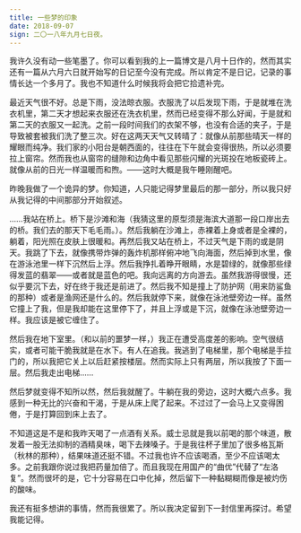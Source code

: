 ```yaml
---
title: 一些梦的印象
date: 2018-09-07
sign: 二〇一八年九月七日夜。
---
```


我许久没有动一些笔墨了。你可以看到我的上一篇博文是八月十日作的，然而其实还有一篇从六月六日就开始写的日记至今没有完成。所以肯定不是日记，记录的事情长达一个多月了。我也不知道什么时候我将会把它拾遗补完。

最近天气很不好。总是下雨，没法晾衣服。衣服洗了以后发现下雨，于是就堆在洗衣机里，第二天才想起来衣服还在洗衣机里，然而已经变得不那么好闻，于是就和第二天的衣服又一起洗。之前一段时间我们的衣架不够，也没有合适的夹子，于是导致被套被我们洗了整三次。好在这两天天气又转晴了：就像从前那些晴天一样的耀眼而纯净。我们家的小阳台是朝西面的，往往在下午就会变得很热，所以必须要拉上窗帘。然而我也从窗帘的缝隙和边角中看见那些闪耀的光斑投在地板瓷砖上。就像从前的日光一样温暖而和煦。——这时大概是我午睡刚醒吧。

昨晚我做了一个诡异的梦。你知道，人只能记得梦里最后的那一部分，所以我只好从我记得的中间那部分开始叙述。

……我站在桥上。桥下是沙滩和海（我猜这里的原型须是海滨大道那一段口岸出去的桥。我们去的那天下毛毛雨。）。然后我躺在沙滩上，赤裸着上身或者是全裸的，躺着，阳光照在皮肤上很暖和。再然后我又站在桥上，不过天气是下雨的或是阴天。我跳了下去，就像携带炸弹的轰炸机那样俯冲地飞向海面，然后掉到水里，像在游泳池里一样下沉然后上浮。然后我挣扎着睁开眼睛，水是碧绿的，就像那些绿得发蓝的翡翠——或者就是蓝色的吧。我向远离的方向游去。虽然我游得很慢，还似乎要沉下去，好在终于我还是前进了。然后我不知是撞上了防护网（用来防鲨鱼的那种）或者是渔网还是什么的。然后我就停下来，就像在泳池壁旁边一样。虽然它撞上了我，但是我却能在这里停下了，并且上浮或是下沉，就像在泳池壁旁边一样。我应该是被它缠住了。

然后我在地下室里。（和以前的噩梦一样，）我正在遭受高度差的影响。空气很结实，或者可能干脆我就是在水下。有人在追我。我逃到了电梯里，那个电梯是手拉门的，所以我把它关上以后赶紧按楼层。然而实际上只有两层，所以我按了下面一层。然后我走出电梯……

然后梦就变得不知所以然，然后我就醒了。牛躺在我的旁边，这时大概六点多。我感到一种无比的兴奋和干渴，于是从床上爬了起来。不过过了一会马上又变得困倦，于是打算回到床上去了。

不知道这是不是和我昨天喝了一点酒有关系。威士忌就是我以前喝的那个味道，散发着一股无法抑制的酒精臭味，喝下去辣嗓子。于是我往杯子里加了很多格瓦斯（秋林的那种），结果味道还挺不错。不过我也许不应该喝酒，至少不应该喝太多。之前我跟你说过我把药量加倍了。而且我现在用国产的“曲优”代替了“左洛复”。然而很坏的是，它十分容易在口中化掉，然后留下一种黏糊糊而像是被灼伤的酸味。

我还有挺多想讲的事情，然而我很累了。所以我决定留到下一封信里再探讨。希望我能记得。